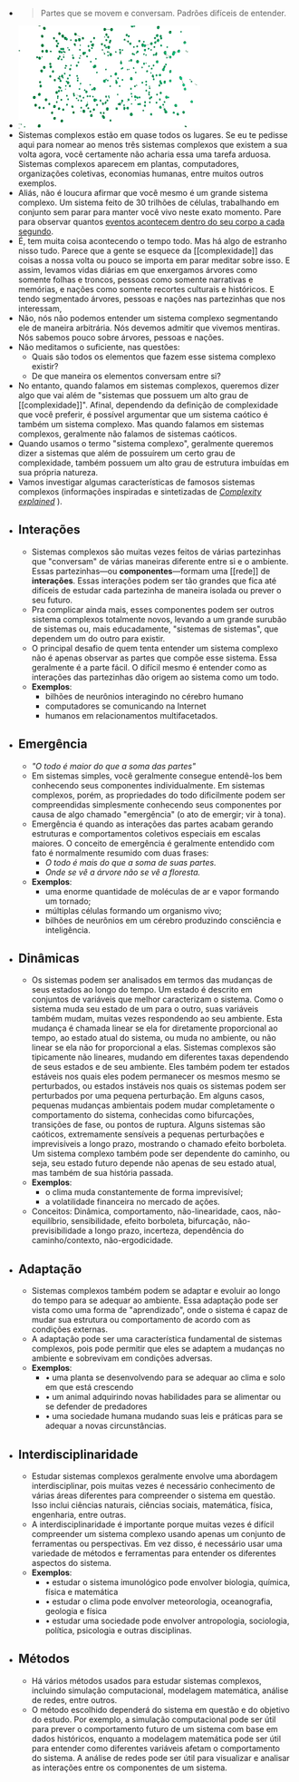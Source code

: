 ---
---

- > Partes que se movem e conversam. Padrões difíceis de entender.
- ![ezgif-5-f1c20c653a.gif](../assets/ezgif-5-f1c20c653a_1672448899573_0.gif)
- Sistemas complexos estão em quase todos os lugares. Se eu te pedisse aqui para nomear ao menos três sistemas complexos que existem a sua volta agora, você certamente não acharia essa uma tarefa arduosa. Sistemas complexos aparecem em plantas, computadores, organizações coletivas, economias humanas, entre muitos outros exemplos.
- Aliás, não é loucura afirmar que você mesmo é um grande sistema complexo. Um sistema feito de 30 trilhões de células, trabalhando em conjunto sem parar para manter você vivo neste exato momento. Pare para observar quantos [eventos acontecem dentro do seu corpo a cada segundo](https://everysecond.io/your-body).
- É, tem muita coisa acontecendo o tempo todo. Mas há algo de estranho nisso tudo. Parece que a gente se esquece da [[complexidade]] das coisas a nossa volta ou pouco se importa em parar meditar sobre isso. E assim, levamos vidas diárias em que enxergamos árvores como somente folhas e troncos, pessoas como somente narrativas e memórias, e nações como somente recortes culturais e históricos. E tendo segmentado árvores, pessoas e nações nas partezinhas que nos interessam,
- Não, nós não podemos entender um sistema complexo segmentando ele de maneira arbitrária. Nós devemos admitir que vivemos mentiras. Nós sabemos pouco sobre árvores, pessoas e nações.
- Não meditamos o suficiente, nas questões:
	- Quais são todos os elementos que fazem esse sistema complexo existir?
	- De que maneira os elementos conversam entre si?
- No entanto, quando falamos em sistemas complexos, queremos dizer algo que vai além de "sistemas que possuem um alto grau de [[complexidade]]". Afinal, dependendo da definição de complexidade que você preferir, é possível argumentar que um sistema caótico é também um sistema complexo. Mas quando falamos em sistemas complexos, geralmente não falamos de sistemas caóticos.
- Quando usamos o termo "sistema complexo", geralmente queremos dizer a sistemas que além de possuírem um certo grau de complexidade, também possuem um alto grau de estrutura imbuídas em sua própria natureza.
- Vamos investigar algumas características de famosos sistemas complexos (informações inspiradas e sintetizadas de [*Complexity explained*](https://complexityexplained.github.io/) ).
- ## **Interações**
	- Sistemas complexos são muitas vezes feitos de várias partezinhas que "conversam" de várias maneiras diferente entre si e o ambiente. Essas partezinhas—ou **componentes**—formam uma [[rede]] de **interações**. Essas interações podem ser tão grandes que fica até difíceis de estudar cada partezinha de maneira isolada ou prever o seu futuro.
	- Pra complicar ainda mais, esses componentes podem ser outros sistema complexos totalmente novos, levando a um grande surubão de sistemas ou, mais educadamente, "sistemas de sistemas", que dependem um do outro para existir.
	- O principal desafio de quem tenta entender um sistema complexo não é apenas observar as partes que compõe esse sistema. Essa geralmente é a parte fácil. O difícil mesmo é entender como as interações das partezinhas dão origem ao sistema como um todo.
	- **Exemplos**:
		- bilhões de neurônios interagindo no cérebro humano
		- computadores se comunicando na Internet
		- humanos em relacionamentos multifacetados.
- ## **Emergência**
	- *"O todo é maior do que a soma das partes"*
	- Em sistemas simples, você geralmente consegue entendê-los bem conhecendo seus componentes individualmente. Em sistemas complexos, porém, as propriedades do todo dificilmente podem ser compreendidas simplesmente conhecendo seus componentes por causa de algo chamado "emergência" (o ato de emergir; vir à tona).
	- Emergência é quando as interações das partes acabam gerando estruturas e comportamentos coletivos especiais em escalas maiores. O conceito de emergência é geralmente entendido com fato é normalmente resumido com duas frases:
		- *O todo é mais do que a soma de suas partes.*
		- *Onde se vê a árvore não se vê a floresta.*
	- **Exemplos**:
		- uma enorme quantidade de moléculas de ar e vapor formando um tornado;
		- múltiplas células formando um organismo vivo;
		- bilhões de neurônios em um cérebro produzindo consciência e inteligência.
- ## **Dinâmicas**
	- Os sistemas podem ser analisados em termos das mudanças de seus estados ao longo do tempo. Um estado é descrito em conjuntos de variáveis que melhor caracterizam o sistema. Como o sistema muda seu estado de um para o outro, suas variáveis também mudam, muitas vezes respondendo ao seu ambiente. Esta mudança é chamada linear se ela for diretamente proporcional ao tempo, ao estado atual do sistema, ou muda no ambiente, ou não linear se ela não for proporcional a elas. Sistemas complexos são tipicamente não lineares, mudando em diferentes taxas dependendo de seus estados e de seu ambiente. Eles também podem ter estados estáveis nos quais eles podem permanecer os mesmos mesmo se perturbados, ou estados instáveis nos quais os sistemas podem ser perturbados por uma pequena perturbação. Em alguns casos, pequenas mudanças ambientais podem mudar completamente o comportamento do sistema, conhecidas como bifurcações, transições de fase, ou pontos de ruptura. Alguns sistemas são caóticos, extremamente sensíveis a pequenas perturbações e imprevisíveis a longo prazo, mostrando o chamado efeito borboleta. Um sistema complexo também pode ser dependente do caminho, ou seja, seu estado futuro depende não apenas de seu estado atual, mas também de sua história passada.
	- **Exemplos**:
		- o clima muda constantemente de forma imprevisível;
		- a volatilidade financeira no mercado de ações.
	- Conceitos: Dinâmica, comportamento, não-linearidade, caos, não-equilíbrio, sensibilidade, efeito borboleta, bifurcação, não-previsibilidade a longo prazo, incerteza, dependência do caminho/contexto, não-ergodicidade.
- ## **Adaptação**
	- Sistemas complexos também podem se adaptar e evoluir ao longo do tempo para se adequar ao ambiente. Essa adaptação pode ser vista como uma forma de "aprendizado", onde o sistema é capaz de mudar sua estrutura ou comportamento de acordo com as condições externas.
	- A adaptação pode ser uma característica fundamental de sistemas complexos, pois pode permitir que eles se adaptem a mudanças no ambiente e sobrevivam em condições adversas.
	- **Exemplos**:
		- • uma planta se desenvolvendo para se adequar ao clima e solo em que está crescendo
		- • um animal adquirindo novas habilidades para se alimentar ou se defender de predadores
		- • uma sociedade humana mudando suas leis e práticas para se adequar a novas circunstâncias.
- ## **Interdisciplinaridade**
	- Estudar sistemas complexos geralmente envolve uma abordagem interdisciplinar, pois muitas vezes é necessário conhecimento de várias áreas diferentes para compreender o sistema em questão. Isso inclui ciências naturais, ciências sociais, matemática, física, engenharia, entre outras.
	- A interdisciplinaridade é importante porque muitas vezes é difícil compreender um sistema complexo usando apenas um conjunto de ferramentas ou perspectivas. Em vez disso, é necessário usar uma variedade de métodos e ferramentas para entender os diferentes aspectos do sistema.
	- **Exemplos**:
		- • estudar o sistema imunológico pode envolver biologia, química, física e matemática
		- • estudar o clima pode envolver meteorologia, oceanografia, geologia e física
		- • estudar uma sociedade pode envolver antropologia, sociologia, política, psicologia e outras disciplinas.
- ## **Métodos**
	- Há vários métodos usados para estudar sistemas complexos, incluindo simulação computacional, modelagem matemática, análise de redes, entre outros.
	- O método escolhido dependerá do sistema em questão e do objetivo do estudo. Por exemplo, a simulação computacional pode ser útil para prever o comportamento futuro de um sistema com base em dados históricos, enquanto a modelagem matemática pode ser útil para entender como diferentes variáveis afetam o comportamento do sistema. A análise de redes pode ser útil para visualizar e analisar as interações entre os componentes de um sistema.